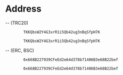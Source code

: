 # Address
   
 -- (TRC20) 

            TKKQbsW2Y4G3xrR1i5Qb42ug3nBqSfpH7K
            
            TKKQbsW2Y4G3xrR1i5Qb42ug3nBqSfpH7K


 -- (ERC, BSC) 

            0x668B227939CFeEd2e64d378b71406B3e68B22bef
            
            0x668B227939CFeEd2e64d378b71406B3e68B22bef

            

